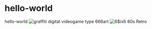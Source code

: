 # hello-world
hello-world
![graffiti digital videogame type 666art](https://user-images.githubusercontent.com/84877781/119907886-951e9e00-bf51-11eb-8c51-aa3c7a467410.jpg)
![6$ix6 80s Retro](https://user-images.githubusercontent.com/84877781/119907901-a071c980-bf51-11eb-9870-f677884d2f4f.jpg)
